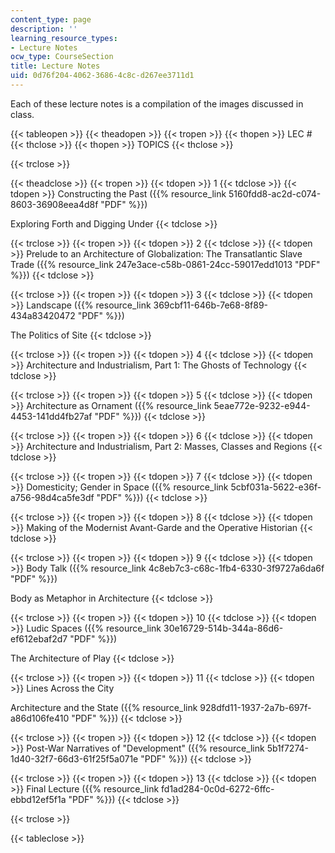 ```yaml
---
content_type: page
description: ''
learning_resource_types:
- Lecture Notes
ocw_type: CourseSection
title: Lecture Notes
uid: 0d76f204-4062-3686-4c8c-d267ee3711d1
---
```


Each of these lecture notes is a compilation of the images discussed in class.

{{< tableopen >}}
{{< theadopen >}}
{{< tropen >}}
{{< thopen >}}
LEC #
{{< thclose >}}
{{< thopen >}}
TOPICS
{{< thclose >}}

{{< trclose >}}

{{< theadclose >}}
{{< tropen >}}
{{< tdopen >}}
1
{{< tdclose >}}
{{< tdopen >}}
Constructing the Past ({{% resource_link 5160fdd8-ac2d-c074-8603-36908eea4d8f "PDF" %}})  
  
Exploring Forth and Digging Under
{{< tdclose >}}

{{< trclose >}}
{{< tropen >}}
{{< tdopen >}}
2
{{< tdclose >}}
{{< tdopen >}}
Prelude to an Architecture of Globalization: The Transatlantic Slave Trade ({{% resource_link 247e3ace-c58b-0861-24cc-59017edd1013 "PDF" %}})
{{< tdclose >}}

{{< trclose >}}
{{< tropen >}}
{{< tdopen >}}
3
{{< tdclose >}}
{{< tdopen >}}
Landscape ({{% resource_link 369cbf11-646b-7e68-8f89-434a83420472 "PDF" %}})  
  
The Politics of Site
{{< tdclose >}}

{{< trclose >}}
{{< tropen >}}
{{< tdopen >}}
4
{{< tdclose >}}
{{< tdopen >}}
Architecture and Industrialism, Part 1: The Ghosts of Technology
{{< tdclose >}}

{{< trclose >}}
{{< tropen >}}
{{< tdopen >}}
5
{{< tdclose >}}
{{< tdopen >}}
Architecture as Ornament ({{% resource_link 5eae772e-9232-e944-4453-141dd4fb27af "PDF" %}})
{{< tdclose >}}

{{< trclose >}}
{{< tropen >}}
{{< tdopen >}}
6
{{< tdclose >}}
{{< tdopen >}}
Architecture and Industrialism, Part 2: Masses, Classes and Regions
{{< tdclose >}}

{{< trclose >}}
{{< tropen >}}
{{< tdopen >}}
7
{{< tdclose >}}
{{< tdopen >}}
Domesticity; Gender in Space ({{% resource_link 5cbf031a-5622-e36f-a756-98d4ca5fe3df "PDF" %}})
{{< tdclose >}}

{{< trclose >}}
{{< tropen >}}
{{< tdopen >}}
8
{{< tdclose >}}
{{< tdopen >}}
Making of the Modernist Avant-Garde and the Operative Historian
{{< tdclose >}}

{{< trclose >}}
{{< tropen >}}
{{< tdopen >}}
9
{{< tdclose >}}
{{< tdopen >}}
Body Talk ({{% resource_link 4c8eb7c3-c68c-1fb4-6330-3f9727a6da6f "PDF" %}})  
  
Body as Metaphor in Architecture
{{< tdclose >}}

{{< trclose >}}
{{< tropen >}}
{{< tdopen >}}
10
{{< tdclose >}}
{{< tdopen >}}
Ludic Spaces ({{% resource_link 30e16729-514b-344a-86d6-ef612ebaf2d7 "PDF" %}})  
  
The Architecture of Play
{{< tdclose >}}

{{< trclose >}}
{{< tropen >}}
{{< tdopen >}}
11
{{< tdclose >}}
{{< tdopen >}}
Lines Across the City  
  
Architecture and the State ({{% resource_link 928dfd11-1937-2a7b-697f-a86d106fe410 "PDF" %}})
{{< tdclose >}}

{{< trclose >}}
{{< tropen >}}
{{< tdopen >}}
12
{{< tdclose >}}
{{< tdopen >}}
Post-War Narratives of "Development" ({{% resource_link 5b1f7274-1d40-32f7-66d3-61f25f5a071e "PDF" %}})
{{< tdclose >}}

{{< trclose >}}
{{< tropen >}}
{{< tdopen >}}
13
{{< tdclose >}}
{{< tdopen >}}
Final Lecture ({{% resource_link fd1ad284-0c0d-6272-6ffc-ebbd12ef5f1a "PDF" %}})
{{< tdclose >}}

{{< trclose >}}

{{< tableclose >}}